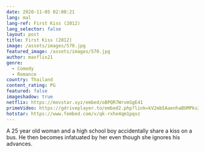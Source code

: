 ```yaml
---
date: 2020-11-05 02:00:21
lang: mal
lang-ref: First Kiss (2012)
lang_selector: false
layout: post
title: First Kiss (2012)
image: /assets/images/570.jpg
featured_image: /assets/images/570.jpg
author: maxflix21
genre:
  - Comedy
  - Romance
country: Thailand
content_rating: PG
featured: false
imageshadow: true
netflix: https://movstar.xyz/embed/oBPQR7WrvmSgE41
primeVideo: https://gdriveplayer.to/embed2.php?link=kV2mb5AaenhaBUMPks3hqgTFfB8hcC0OO85SQ25dwgnJlVmCweG0JrwQomkJwMBpVNPO63Bw4KmLIM4c1HL8EFp9k9QMfUs3HW9iEDNg716apdHoQSnCJxt0lf%252F3%252B6oLqgB%252FHJQUZgMVfOIjzBpyWHNp4I7B9aMQDYe0OC48XAKv9PwE2kxFF%252FBmpsbYPTHP4%253D
hotstar: https://www.fembed.com/v/qk-rxhe4qm1pqxz
---
```

A 25 year old woman and a high school boy accidentally share a kiss on a bus. He then becomes infatuated by her even though she ignores his advances.